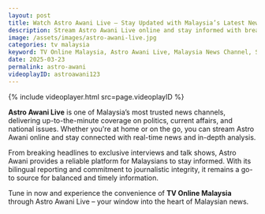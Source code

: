 ```yaml
---
layout: post
title: Watch Astro Awani Live – Stay Updated with Malaysia’s Latest News
description: Stream Astro Awani Live online and stay informed with breaking news, current affairs, and insightful discussions from Malaysia’s leading news channel.
image: /assets/images/astro-awani-live.jpg
categories: tv malaysia
keyword: TV Online Malaysia, Astro Awani Live, Malaysia News Channel, Stream Astro Awani, Online TV Malaysia
date: 2025-03-23
permalink: astro-awani
videoplayID: astroawani123
---
```


{% include videoplayer.html
  src=page.videoplayID
%}

**Astro Awani Live** is one of Malaysia’s most trusted news channels, delivering up-to-the-minute coverage on politics, current affairs, and national issues. Whether you're at home or on the go, you can stream Astro Awani online and stay connected with real-time news and in-depth analysis.

From breaking headlines to exclusive interviews and talk shows, Astro Awani provides a reliable platform for Malaysians to stay informed. With its bilingual reporting and commitment to journalistic integrity, it remains a go-to source for balanced and timely information.

Tune in now and experience the convenience of **TV Online Malaysia** through Astro Awani Live – your window into the heart of Malaysian news.
